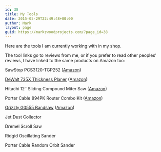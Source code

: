 ```yaml
---
id: 38
title: My Tools
date: 2015-05-29T22:49:48+00:00
author: Mark
layout: page
guid: https://markswoodprojects.com/?page_id=38
---
```


Here are the tools I am currently working with in my shop.

The tool links&nbsp;go to reviews from me, or if you prefer to read other peoples&#8217; reviews, I have linked to the same products on Amazon too:

SawStop PCS3120-TGP252 (<a href="https://amzn.to/1GL8b9T" target="_blank">Amazon</a>)

[DeWalt 735X Thickness Planer]({{site.baseurl}}/tools/dewalt-dw735-thickness-planer/) (<a href="https://amzn.to/1d5dxkt" target="_blank">Amazon</a>)

Hitachi 12&#8243; Sliding Compound Miter Saw (<a href="https://amzn.to/1FT4Zs1" target="_blank">Amazon</a>)

Porter Cable 894PK&nbsp;Router Combo Kit (<a href="https://amzn.to/1RxjTYU" target="_blank">Amazon</a>)

[Grizzly G0555 Bandsaw]({{site.baseurl}}/tools/grizzly-g0555-ultimate-bandsaw/) ([Amazon](https://amzn.to/1OSvZII))

Jet Dust Collector

Dremel Scroll Saw

Ridgid Oscillating Sander

Porter Cable Random Orbit Sander
